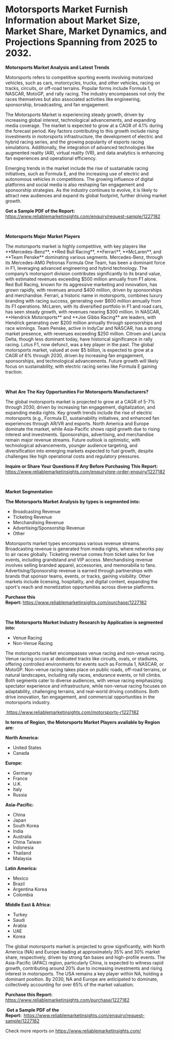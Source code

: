 <p><h1>Motorsports Market Furnish Information about Market Size, Market Share, Market Dynamics, and Projections Spanning from 2025 to 2032.</h1></p><p><strong>Motorsports Market Analysis and Latest Trends</strong></p>
<p><p>Motorsports refers to competitive sporting events involving motorized vehicles, such as cars, motorcycles, trucks, and other vehicles, racing on tracks, circuits, or off-road terrains. Popular forms include Formula 1, NASCAR, MotoGP, and rally racing. The industry encompasses not only the races themselves but also associated activities like engineering, sponsorship, broadcasting, and fan engagement.</p><p>The Motorsports Market is experiencing steady growth, driven by increasing global interest, technological advancements, and expanding media coverage. The market is expected to grow at a CAGR of 4.1% during the forecast period. Key factors contributing to this growth include rising investments in motorsports infrastructure, the development of electric and hybrid racing series, and the growing popularity of esports racing simulations. Additionally, the integration of advanced technologies like augmented reality (AR), virtual reality (VR), and data analytics is enhancing fan experiences and operational efficiency.</p><p>Emerging trends in the market include the rise of sustainable racing initiatives, such as Formula E, and the increasing use of electric and autonomous vehicles in competitions. The growing influence of digital platforms and social media is also reshaping fan engagement and sponsorship strategies. As the industry continues to evolve, it is likely to attract new audiences and expand its global footprint, further driving market growth.</p></p>
<p><strong>Get a Sample PDF of the Report:&nbsp;</strong> <a href="https://www.reliablemarketinsights.com/enquiry/request-sample/1227182?utm_campaign=1937&utm_medium=2&utm_source=Github&utm_content=ia&utm_term=22012025&utm_id=motorsports">https://www.reliablemarketinsights.com/enquiry/request-sample/1227182</a></p>
<p>&nbsp;</p>
<p><strong>Motorsports Major Market Players</strong></p>
<p><p>The motorsports market is highly competitive, with key players like **Mercedes-Benz**, **Red Bull Racing**, **Ferrari**, **McLaren**, and **Team Penske** dominating various segments. Mercedes-Benz, through its Mercedes-AMG Petronas Formula One Team, has been a dominant force in F1, leveraging advanced engineering and hybrid technology. The company’s motorsport division contributes significantly to its brand value, with estimated revenues exceeding $500 million annually from F1 alone. Red Bull Racing, known for its aggressive marketing and innovation, has grown rapidly, with revenues around $400 million, driven by sponsorships and merchandise. Ferrari, a historic name in motorsports, combines luxury branding with racing success, generating over $600 million annually from its F1 operations. McLaren, with its diversified portfolio in F1 and road cars, has seen steady growth, with revenues nearing $300 million. In NASCAR, **Hendrick Motorsports** and **Joe Gibbs Racing** are leaders, with Hendrick generating over $200 million annually through sponsorships and race winnings. Team Penske, active in IndyCar and NASCAR, has a strong market presence, with revenues exceeding $250 million. Citroen and Lancia Delta, though less dominant today, have historical significance in rally racing. Lotus F1, now defunct, was a key player in the past. The global motorsports market, valued at over $5 billion, is expected to grow at a CAGR of 6% through 2030, driven by increasing fan engagement, sponsorships, and technological advancements. Future growth will likely focus on sustainability, with electric racing series like Formula E gaining traction.</p></p>
<p>&nbsp;</p>
<p><strong>What Are The Key Opportunities For Motorsports Manufacturers?</strong></p>
<p><p>The global motorsports market is projected to grow at a CAGR of 5-7% through 2030, driven by increasing fan engagement, digitalization, and expanding media rights. Key growth trends include the rise of electric motorsports (e.g., Formula E), sustainability initiatives, and enhanced fan experiences through AR/VR and esports. North America and Europe dominate the market, while Asia-Pacific shows rapid growth due to rising interest and investments. Sponsorships, advertising, and merchandise remain major revenue streams. Future outlook is optimistic, with technological advancements, younger audience targeting, and diversification into emerging markets expected to fuel growth, despite challenges like high operational costs and regulatory pressures.</p></p>
<p><strong>Inquire or Share Your Questions If Any Before Purchasing This Report:</strong> <a href="https://www.reliablemarketinsights.com/enquiry/pre-order-enquiry/1227182?utm_campaign=1937&utm_medium=2&utm_source=Github&utm_content=ia&utm_term=22012025&utm_id=motorsports">https://www.reliablemarketinsights.com/enquiry/pre-order-enquiry/1227182</a></p>
<p>&nbsp;</p>
<p><strong>Market Segmentation</strong></p>
<p><strong>The Motorsports Market Analysis by types is segmented into:</strong></p>
<p><ul><li>Broadcasting Revenue</li><li>Ticketing Revenue</li><li>Merchandising Revenue</li><li>Advertising/Sponsorship Revenue</li><li>Other</li></ul></p>
<p><p>Motorsports market types encompass various revenue streams. Broadcasting revenue is generated from media rights, where networks pay to air races globally. Ticketing revenue comes from ticket sales for live events, including grandstand and VIP access. Merchandising revenue involves selling branded apparel, accessories, and memorabilia to fans. Advertising/Sponsorship revenue is earned through partnerships with brands that sponsor teams, events, or tracks, gaining visibility. Other markets include licensing, hospitality, and digital content, expanding the sport's reach and monetization opportunities across diverse platforms.</p></p>
<p><strong>Purchase this Report:&nbsp;</strong><a href="https://www.reliablemarketinsights.com/purchase/1227182?utm_campaign=1937&utm_medium=2&utm_source=Github&utm_content=ia&utm_term=22012025&utm_id=motorsports">https://www.reliablemarketinsights.com/purchase/1227182</a></p>
<p>&nbsp;</p>
<p><strong>The Motorsports Market Industry Research by Application is segmented into:</strong></p>
<p><ul><li>Venue Racing</li><li>Non-Venue Racing</li></ul></p>
<p><p>The motorsports market encompasses venue racing and non-venue racing. Venue racing occurs at dedicated tracks like circuits, ovals, or stadiums, offering controlled environments for events such as Formula 1, NASCAR, or MotoGP. Non-venue racing takes place on public roads, off-road terrains, or natural landscapes, including rally races, endurance events, or hill climbs. Both segments cater to diverse audiences, with venue racing emphasizing spectator experience and infrastructure, while non-venue racing focuses on adaptability, challenging terrains, and real-world driving conditions. Both drive innovation, fan engagement, and commercial opportunities in the motorsports industry.</p></p>
<p><a href="https://www.reliablemarketinsights.com/motorsports-r1227182?utm_campaign=1937&utm_medium=2&utm_source=Github&utm_content=ia&utm_term=22012025&utm_id=motorsports">&nbsp;https://www.reliablemarketinsights.com/motorsports-r1227182</a></p>
<p><strong>In terms of Region, the Motorsports Market Players available by Region are:</strong></p>
<p>
    <p> <strong> North America: </strong>
        <ul>
            <li>United States</li>
            <li>Canada</li>
        </ul>
        </p> 
    <p> <strong> Europe: </strong>
        <ul>
            <li>Germany</li>
            <li>France</li>
            <li>U.K.</li>
            <li>Italy</li>
            <li>Russia</li>
        </ul>
        </p> 
    <p> <strong> Asia-Pacific: </strong>
        <ul>
            <li>China</li>
            <li>Japan</li>
            <li>South Korea</li>
            <li>India</li>
            <li>Australia</li>
            <li>China Taiwan</li>
            <li>Indonesia</li>
            <li>Thailand</li>
            <li>Malaysia</li>
        </ul>
        </p> 
    <p> <strong> Latin America: </strong>
        <ul>
            <li>Mexico</li>
            <li>Brazil</li>
            <li>Argentina Korea</li>
            <li>Colombia</li>
        </ul>
        </p> 
    <p> <strong> Middle East & Africa: </strong>
        <ul>
            <li>Turkey</li>
            <li>Saudi</li>
            <li>Arabia</li>
            <li>UAE</li>
            <li>Korea</li>
        </ul>
    </p>
    </p>
<p><p>The global motorsports market is projected to grow significantly, with North America (NA) and Europe leading at approximately 35% and 30% market share, respectively, driven by strong fan bases and high-profile events. The Asia-Pacific (APAC) region, particularly China, is expected to witness rapid growth, contributing around 20% due to increasing investments and rising interest in motorsports. The USA remains a key player within NA, holding a dominant position. By 2030, NA and Europe are anticipated to dominate, collectively accounting for over 65% of the market valuation.</p></p>
<p><strong>Purchase this Report: </strong><a href="https://www.reliablemarketinsights.com/purchase/1227182?utm_campaign=1937&utm_medium=2&utm_source=Github&utm_content=ia&utm_term=22012025&utm_id=motorsports">https://www.reliablemarketinsights.com/purchase/1227182</a></p>
<p>&nbsp;<strong>Get a Sample PDF of the Report:&nbsp;&nbsp;</strong><a href="https://www.reliablemarketinsights.com/enquiry/request-sample/1227182?utm_campaign=1937&utm_medium=2&utm_source=Github&utm_content=ia&utm_term=22012025&utm_id=motorsports">https://www.reliablemarketinsights.com/enquiry/request-sample/1227182</a></p>
<p><strong></strong></p>
<p>Check more reports on <a href="https://www.reliablemarketinsights.com/?utm_campaign=1937&utm_medium=2&utm_source=Github&utm_content=ia&utm_term=22012025&utm_id=motorsports">https://www.reliablemarketinsights.com/</a></p>